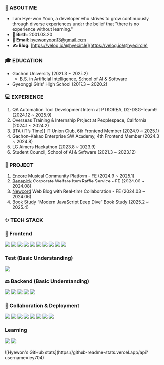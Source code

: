 ### 🦥 ABOUT ME
- I am Hye-won Yoon, a developer who strives to grow continuously through diverse experiences under the belief that "there is no experience without learning."
- **🎂 Birth**: 2001.03.20
- **📧 Email**: hyewonyoon13@gmail.com
- **✍️ Blog**: [https://velog.io/@hyecircle](https://velog.io/@hyecircle)

### 🎓 EDUCATION
- Gachon University (2021.3 ~ 2025.2)
  - B.S. in Artificial Intelligence, School of AI & Software
- Gyeonggi Girls' High School (2017.3 ~ 2020.2)

### 💻 EXPERIENCE
1. QA Automation Tool Development Intern at PTKOREA, D2-DSG-Team9 (2024.12 ~ 2025.9)
2. Overseas Training & Internship Project at Peoplespace, California (2024.1 ~ 2024.2)
3. [ITA (IT’s Time)] IT Union Club, 6th Frontend Member (2024.9 ~ 2025.1)
4. Gachon–Kakao Enterprise SW Academy, 4th Frontend Member (2024.3 ~ 2024.8)
5. LG Aimers Hackathon (2023.8 ~ 2023.9)
6. Student Council, School of AI & Software (2021.3 ~ 2023.12)

### 📁 PROJECT
1. [Encore](https://github.com/TEAM-Encore) Musical Community Platform - FE (2024.9 ~ 2025.1)
2. [Benepick](https://github.com/KEA-8PI) Corporate Welfare Item Raffle Service - FE (2024.06 ~ 2024.08)
3. [Newcord](https://github.com/KEA-Kovengers) Web Blog with Real-time Collaboration - FE (2024.03 ~ 2024.06)
4. [Book Study](https://github.com/FE-JSDeepDive) “Modern JavaScript Deep Dive” Book Study (2025.2 ~ 2025.4)

### ✨ TECH STACK
### 🚸 Frontend
<div>
<img src="https://img.shields.io/badge/react-61DAFB?style=for-the-badge&logo=react&logoColor=black">
<img src="https://img.shields.io/badge/react-61DAFB?style=for-the-badge&logo=react&logoColor=black">
<img src="https://img.shields.io/badge/typescript-3178C6?style=for-the-badge&logo=typescript&logoColor=white">
<img src="https://img.shields.io/badge/javascript-F7DF1E?style=for-the-badge&logo=javascript&logoColor=black">
<img src="https://img.shields.io/badge/zustand-2A3FFB?style=for-the-badge&logo=zustand&logoColor=black">
<img src="https://img.shields.io/badge/reactquery-FF4154?style=for-the-badge&logo=reactquery&logoColor=white">
<img src="https://img.shields.io/badge/vite-646CFF?style=for-the-badge&logo=vite&logoColor=white">
<img src="https://img.shields.io/badge/axios-5A29E4?style=for-the-badge&logo=axios&logoColor=white">
<img src="https://img.shields.io/badge/styledcomponents-DB7093?style=for-the-badge&logo=styledcomponents&logoColor=white">
<img src="https://img.shields.io/badge/emotion-FE5196?style=for-the-badge&logo=react&logoColor=white">
</div>

### Test (Basic Understanding)
<img src="https://img.shields.io/badge/pytest-0A9EDC?style=for-the-badge&logo=pytest&logoColor=white">

### 🔙 Backend (Basic Understanding)
<div>
<img src="https://img.shields.io/badge/python-3776AB?style=for-the-badge&logo=python&logoColor=white">
<img src="https://img.shields.io/badge/fastapi-009688?style=for-the-badge&logo=fastapi&logoColor=white">
<img src="https://img.shields.io/badge/django-092E20?style=for-the-badge&logo=django&logoColor=white">
<img src="https://img.shields.io/badge/postgresql-4169E1?style=for-the-badge&logo=postgresql&logoColor=white">
<img src="https://img.shields.io/badge/mysql-4479A1?style=for-the-badge&logo=mysql&logoColor=white">
</div>

### 🧰 Collaboration & Deployment
<div>
<img src="https://img.shields.io/badge/git-F05032?style=for-the-badge&logo=git&logoColor=white">
<img src="https://img.shields.io/badge/github-181717?style=for-the-badge&logo=github&logoColor=white">
<img src="https://img.shields.io/badge/figma-F24E1E?style=for-the-badge&logo=figma&logoColor=white">
<img src="https://img.shields.io/badge/notion-000000?style=for-the-badge&logo=notion&logoColor=white">
<img src="https://img.shields.io/badge/slack-4A154B?style=for-the-badge&logo=slack&logoColor=white">
<img src="https://img.shields.io/badge/jira-0052CC?style=for-the-badge&logo=jira&logoColor=white">
<img src="https://img.shields.io/badge/vercel-000000?style=for-the-badge&logo=vercel&logoColor=white">
<img src="https://img.shields.io/badge/docker-2496ED?style=for-the-badge&logo=docker&logoColor=white">
</div>

### Learning
<div>
<img src="https://img.shields.io/badge/nextjs-000000?style=for-the-badge&logo=nextjs&logoColor=white">
<img src="https://img.shields.io/badge/jest-C21325?style=for-the-badge&logo=jest&logoColor=white">
</div>

<br/>
![Hyewon's GitHub stats](https://github-readme-stats.vercel.app/api?username=iey704)
